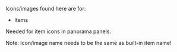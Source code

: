 Icons/images found here are for:
* Items

Needed for item icons in panorama panels.

Note: Icon/image name needs to be the same as built-in item name!
